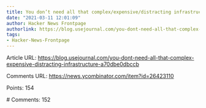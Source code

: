 ```yaml
---
title: You don’t need all that complex/expensive/distracting infrastructure (2019)
date: "2021-03-11 12:01:09"
author: Hacker News Frontpage
authorlink: https://blog.usejournal.com/you-dont-need-all-that-complex-expensive-distracting-infrastructure-a70dbe0dbccb
tags:
- Hacker-News-Frontpage
---
```


<p>Article URL: <a href="https://blog.usejournal.com/you-dont-need-all-that-complex-expensive-distracting-infrastructure-a70dbe0dbccb">https://blog.usejournal.com/you-dont-need-all-that-complex-expensive-distracting-infrastructure-a70dbe0dbccb</a></p>
<p>Comments URL: <a href="https://news.ycombinator.com/item?id=26423110">https://news.ycombinator.com/item?id=26423110</a></p>
<p>Points: 154</p>
<p># Comments: 152</p>
